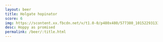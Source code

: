 ```yaml
---
layout: beer
title: Holgate hopinator
score: 6
img: https://scontent.xx.fbcdn.net/v/t1.0-0/p480x480/577380_10152293133158745_1128439575_n.jpg?oh=25c9793549901cb538522613c9552e91&oe=586A8FB5
desc: Hoppy as promised
permalink: /beer/:title.html
---
```

